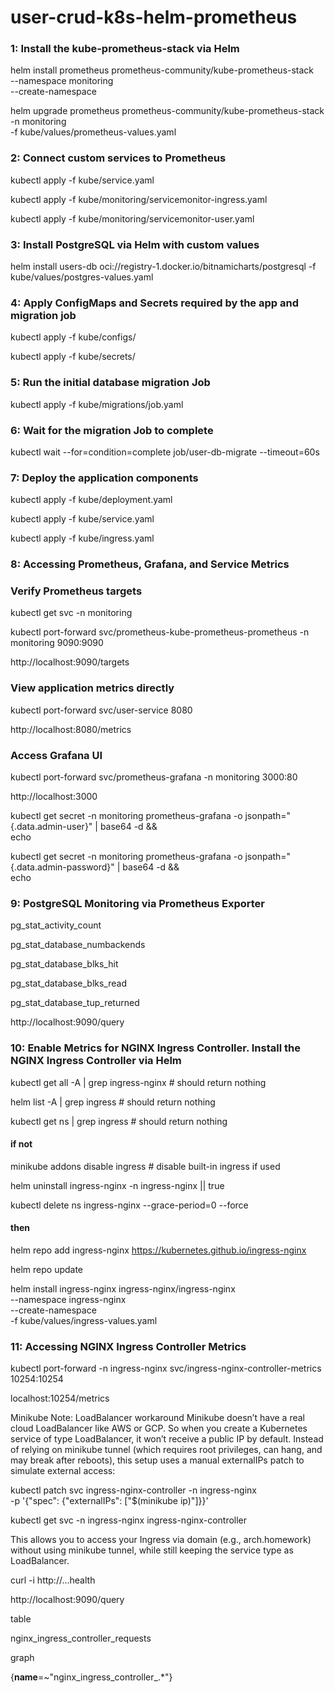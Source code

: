 # user-crud-k8s-helm-prometheus

### 1: Install the kube-prometheus-stack via Helm
helm install prometheus prometheus-community/kube-prometheus-stack \
  --namespace monitoring \
  --create-namespace

helm upgrade prometheus prometheus-community/kube-prometheus-stack \
  -n monitoring \
  -f kube/values/prometheus-values.yaml

### 2: Connect custom services to Prometheus
kubectl apply -f kube/service.yaml

kubectl apply -f kube/monitoring/servicemonitor-ingress.yaml

kubectl apply -f kube/monitoring/servicemonitor-user.yaml  

### 3: Install PostgreSQL via Helm with custom values
helm install users-db oci://registry-1.docker.io/bitnamicharts/postgresql -f kube/values/postgres-values.yaml

### 4: Apply ConfigMaps and Secrets required by the app and migration job
kubectl apply -f kube/configs/

kubectl apply -f kube/secrets/

### 5: Run the initial database migration Job
kubectl apply -f kube/migrations/job.yaml

### 6: Wait for the migration Job to complete
kubectl wait --for=condition=complete job/user-db-migrate --timeout=60s

### 7: Deploy the application components
kubectl apply -f kube/deployment.yaml

kubectl apply -f kube/service.yaml

kubectl apply -f kube/ingress.yaml

### 8: Accessing Prometheus, Grafana, and Service Metrics

### Verify Prometheus targets
kubectl get svc -n monitoring

kubectl port-forward svc/prometheus-kube-prometheus-prometheus -n monitoring 9090:9090

http://localhost:9090/targets

### View application metrics directly
kubectl port-forward svc/user-service 8080

http://localhost:8080/metrics

### Access Grafana UI
kubectl port-forward svc/prometheus-grafana -n monitoring 3000:80

http://localhost:3000

kubectl get secret -n monitoring prometheus-grafana -o jsonpath="{.data.admin-user}" | base64 -d && \
echo

kubectl get secret -n monitoring prometheus-grafana -o jsonpath="{.data.admin-password}" | base64 -d && \
echo

### 9: PostgreSQL Monitoring via Prometheus Exporter
pg_stat_activity_count

pg_stat_database_numbackends

pg_stat_database_blks_hit

pg_stat_database_blks_read

pg_stat_database_tup_returned

http://localhost:9090/query

### 10: Enable Metrics for NGINX Ingress Controller. Install the NGINX Ingress Controller via Helm
kubectl get all -A | grep ingress-nginx   # should return nothing

helm list -A | grep ingress               # should return nothing

kubectl get ns | grep ingress             # should return nothing

#### if not 

minikube addons disable ingress  # disable built-in ingress if used

helm uninstall ingress-nginx -n ingress-nginx || true

kubectl delete ns ingress-nginx --grace-period=0 --force

#### then

helm repo add ingress-nginx https://kubernetes.github.io/ingress-nginx

helm repo update

helm install ingress-nginx ingress-nginx/ingress-nginx \
--namespace ingress-nginx \
--create-namespace \
-f kube/values/ingress-values.yaml

### 11: Accessing NGINX Ingress Controller Metrics
kubectl port-forward -n ingress-nginx svc/ingress-nginx-controller-metrics 10254:10254

localhost:10254/metrics

Minikube Note: LoadBalancer workaround
Minikube doesn’t have a real cloud LoadBalancer like AWS or GCP.
So when you create a Kubernetes service of type LoadBalancer, it won’t receive a public IP by default.
Instead of relying on minikube tunnel (which requires root privileges, can hang, and may break after reboots),
this setup uses a manual externalIPs patch to simulate external access:

kubectl patch svc ingress-nginx-controller -n ingress-nginx \
-p '{"spec": {"externalIPs": ["$(minikube ip)"]}}'

kubectl get svc -n ingress-nginx ingress-nginx-controller

This allows you to access your Ingress via domain (e.g., arch.homework) without using minikube tunnel,
while still keeping the service type as LoadBalancer.

curl -i http://...health 

http://localhost:9090/query

table

nginx_ingress_controller_requests

graph

{__name__=~"nginx_ingress_controller_.*"}

